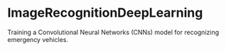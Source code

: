 # ImageRecognitionDeepLearning
Training a Convolutional Neural Networks (CNNs) model for recognizing emergency vehicles.
